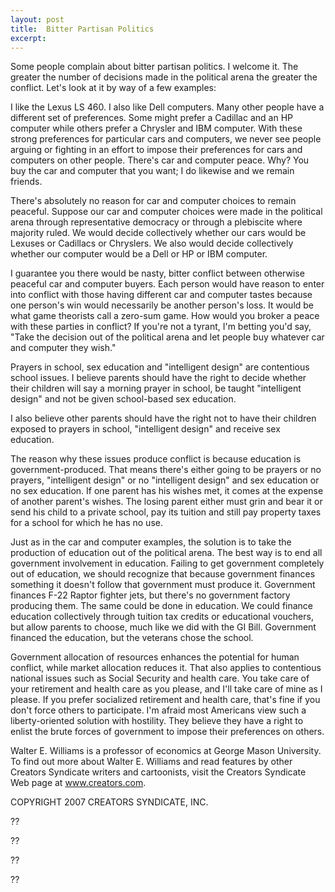 ```yaml
---
layout: post
title:  Bitter Partisan Politics
excerpt:
---
```


Some people complain about bitter partisan politics. I welcome it. The greater the number of decisions made in the political arena the greater the conflict. Let's look at it by way of a few examples:

I like the Lexus LS 460. I also like Dell computers. Many other people have a different set of preferences. Some might prefer a Cadillac and an HP computer while others prefer a Chrysler and IBM computer. With these strong preferences for particular cars and computers, we never see people arguing or fighting in an effort to impose their preferences for cars and computers on other people. There's car and computer peace. Why? You buy the car and computer that you want; I do likewise and we remain friends.

There's absolutely no reason for car and computer choices to remain peaceful. Suppose our car and computer choices were made in the political arena through representative democracy or through a plebiscite where majority ruled. We would decide collectively whether our cars would be Lexuses or Cadillacs or Chryslers. We also would decide collectively whether our computer would be a Dell or HP or IBM computer.

I guarantee you there would be nasty, bitter conflict between otherwise peaceful car and computer buyers. Each person would have reason to enter into conflict with those having different car and computer tastes because one person's win would necessarily be another person's loss. It would be what game theorists call a zero-sum game. How would you broker a peace with these parties in conflict? If you're not a tyrant, I'm betting you'd say, "Take the decision out of the political arena and let people buy whatever car and computer they wish."

Prayers in school, sex education and "intelligent design" are contentious school issues. I believe parents should have the right to decide whether their children will say a morning prayer in school, be taught "intelligent design" and not be given school-based sex education.

 I also believe other parents should have the right not to have their children exposed to prayers in school, "intelligent design" and receive sex education.

The reason why these issues produce conflict is because education is government-produced. That means there's either going to be prayers or no prayers, "intelligent design" or no "intelligent design" and sex education or no sex education. If one parent has his wishes met, it comes at the expense of another parent's wishes. The losing parent either must grin and bear it or send his child to a private school, pay its tuition and still pay property taxes for a school for which he has no use.

Just as in the car and computer examples, the solution is to take the production of education out of the political arena. The best way is to end all government involvement in education. Failing to get government completely out of education, we should recognize that because government finances something it doesn't follow that government must produce it. Government finances F-22 Raptor fighter jets, but there's no government factory producing them. The same could be done in education. We could finance education collectively through tuition tax credits or educational vouchers, but allow parents to choose, much like we did with the GI Bill. Government financed the education, but the veterans chose the school.

Government allocation of resources enhances the potential for human conflict, while market allocation reduces it. That also applies to contentious national issues such as Social Security and health care. You take care of your retirement and health care as you please, and I'll take care of mine as I please. If you prefer socialized retirement and health care, that's fine if you don't force others to participate. I'm afraid most Americans view such a liberty-oriented solution with hostility. They believe they have a right to enlist the brute forces of government to impose their preferences on others.

Walter E. Williams is a professor of economics at George Mason University. To find out more about Walter E. Williams and read features by other Creators Syndicate writers and cartoonists, visit the Creators Syndicate Web page at www.creators.com.

COPYRIGHT 2007 CREATORS SYNDICATE, INC.

??



??



??



??
